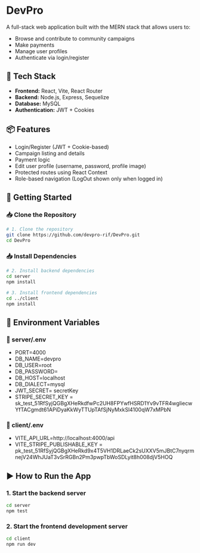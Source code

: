 # DevPro

A full-stack web application built with the MERN stack that allows users to:

- Browse and contribute to community campaigns  
- Make payments  
- Manage user profiles  
- Authenticate via login/register  

## 🔧 Tech Stack

- **Frontend:** React, Vite, React Router  
- **Backend:** Node.js, Express, Sequelize  
- **Database:** MySQL  
- **Authentication:** JWT + Cookies  

## 📦 Features

- Login/Register (JWT + Cookie-based)  
- Campaign listing and details  
- Payment logic  
- Edit user profile (username, password, profile image)  
- Protected routes using React Context  
- Role-based navigation (LogOut shown only when logged in)  

## 🚀 Getting Started

### 📥 Clone the Repository 

```bash
# 1. Clone the repository
git clone https://github.com/devpro-rif/DevPro.git
cd DevPro
```
### 📥 Install Dependencies
```bash
# 2. Install backend dependencies
cd server
npm install

# 3. Install frontend dependencies
cd ../client
npm install
```

## 🔐 Environment Variables

### 📁 server/.env
- PORT=4000
- DB_NAME=devpro
- DB_USER=root
- DB_PASSWORD=
- DB_HOST=localhost
- DB_DIALECT=mysql
- JWT_SECRET= secretKey
- STRIPE_SECRET_KEY = sk_test_51RfSyjQGBgXHeRkdfwPc2UH8FPYwfHSRD1Yv9vTFR4wgIiecwYfTACgmdt61APiDyaKkWyTTUpTAfSjNyMxkSl4100qW7xMPbN


### 📁 client/.env
- VITE_API_URL=http://localhost:4000/api
- VITE_STRIPE_PUBLISHABLE_KEY = pk_test_51RfSyjQGBgXHeRkd9x4T5VH1DRLaeCk2sUXXV5mJBtC7nyqrmnejV24WhJUaT3vSrRGBn2Pm3pwpTbWoSDLyit8h008djV5HOQ

## ▶️ How to Run the App

### 1. **Start the backend server**
```bash
cd server
npm test
```
### 2. **Start the frontend development server**

```bash
cd client
npm run dev
```

